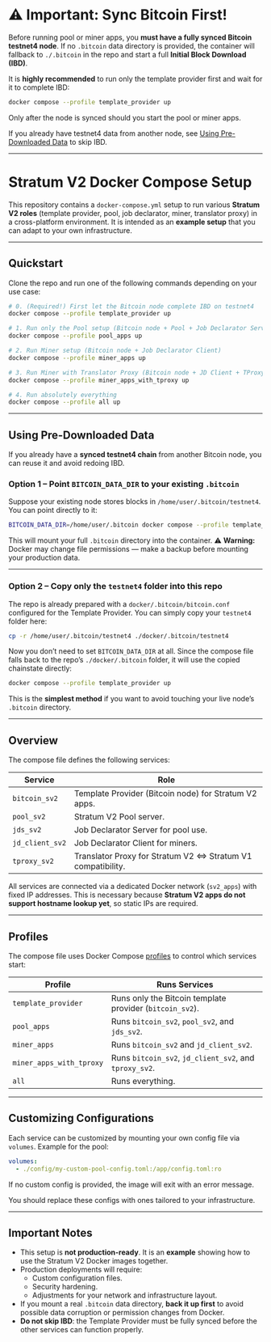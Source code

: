 # ⚠️ Important: Sync Bitcoin First!

Before running pool or miner apps, you **must have a fully synced Bitcoin testnet4 node**.
If no `.bitcoin` data directory is provided, the container will fallback to `./.bitcoin` in the repo and start a full **Initial Block Download (IBD)**.

It is **highly recommended** to run only the template provider first and wait for it to complete IBD:

```bash
docker compose --profile template_provider up
```

Only after the node is synced should you start the pool or miner apps.

If you already have testnet4 data from another node, see [Using Pre-Downloaded Data](#using-pre-downloaded-data) to skip IBD.

---

# Stratum V2 Docker Compose Setup

This repository contains a `docker-compose.yml` setup to run various **Stratum V2 roles** (template provider, pool, job declarator, miner, translator proxy) in a cross-platform environment.
It is intended as an **example setup** that you can adapt to your own infrastructure.

---

## Quickstart

Clone the repo and run one of the following commands depending on your use case:

```bash
# 0. (Required!) First let the Bitcoin node complete IBD on testnet4
docker compose --profile template_provider up

# 1. Run only the Pool setup (Bitcoin node + Pool + Job Declarator Server)
docker compose --profile pool_apps up

# 2. Run Miner setup (Bitcoin node + Job Declarator Client)
docker compose --profile miner_apps up

# 3. Run Miner with Translator Proxy (Bitcoin node + JD Client + TProxy)
docker compose --profile miner_apps_with_tproxy up

# 4. Run absolutely everything
docker compose --profile all up
```

---

## Using Pre-Downloaded Data

If you already have a **synced testnet4 chain** from another Bitcoin node, you can reuse it and avoid redoing IBD.

### Option 1 – Point `BITCOIN_DATA_DIR` to your existing `.bitcoin`

Suppose your existing node stores blocks in `/home/user/.bitcoin/testnet4`. You can point directly to it:

```bash
BITCOIN_DATA_DIR=/home/user/.bitcoin docker compose --profile template_provider up
```

This will mount your full `.bitcoin` directory into the container.
⚠️ **Warning:** Docker may change file permissions — make a backup before mounting your production data.

---

### Option 2 – Copy only the `testnet4` folder into this repo

The repo is already prepared with a `docker/.bitcoin/bitcoin.conf` configured for the Template Provider.
You can simply copy your `testnet4` folder here:

```bash
cp -r /home/user/.bitcoin/testnet4 ./docker/.bitcoin/testnet4
```

Now you don’t need to set `BITCOIN_DATA_DIR` at all. Since the compose file falls back to the repo’s `./docker/.bitcoin` folder, it will use the copied chainstate directly:

```bash
docker compose --profile template_provider up
```

This is the **simplest method** if you want to avoid touching your live node’s `.bitcoin` directory.

---

## Overview

The compose file defines the following services:

| Service         | Role                                                          |
| --------------- | ------------------------------------------------------------- |
| `bitcoin_sv2`   | Template Provider (Bitcoin node) for Stratum V2 apps.         |
| `pool_sv2`      | Stratum V2 Pool server.                                       |
| `jds_sv2`       | Job Declarator Server for pool use.                           |
| `jd_client_sv2` | Job Declarator Client for miners.                             |
| `tproxy_sv2`    | Translator Proxy for Stratum V2 <=> Stratum V1 compatibility. |

All services are connected via a dedicated Docker network (`sv2_apps`) with fixed IP addresses.
This is necessary because **Stratum V2 apps do not support hostname lookup yet**, so static IPs are required.

---

## Profiles

The compose file uses Docker Compose [profiles](https://docs.docker.com/compose/profiles/) to control which services start:

| Profile                  | Runs Services                                            |
| ------------------------ | -------------------------------------------------------- |
| `template_provider`      | Runs only the Bitcoin template provider (`bitcoin_sv2`). |
| `pool_apps`              | Runs `bitcoin_sv2`, `pool_sv2`, and `jds_sv2`.           |
| `miner_apps`             | Runs `bitcoin_sv2` and `jd_client_sv2`.                  |
| `miner_apps_with_tproxy` | Runs `bitcoin_sv2`, `jd_client_sv2`, and `tproxy_sv2`.   |
| `all`                    | Runs everything.                                         |

---

## Customizing Configurations

Each service can be customized by mounting your own config file via `volumes`.
Example for the pool:

```yaml
volumes:
  - ./config/my-custom-pool-config.toml:/app/config.toml:ro
```

If no custom config is provided, the image will exit with an error message.

You should replace these configs with ones tailored to your infrastructure.

---

## Important Notes

* This setup is **not production-ready**.
  It is an **example** showing how to use the Stratum V2 Docker images together.
* Production deployments will require:
  * Custom configuration files.
  * Security hardening.
  * Adjustments for your network and infrastructure layout.
* If you mount a real `.bitcoin` data directory, **back it up first** to avoid possible data corruption or permission changes from Docker.
* **Do not skip IBD**: the Template Provider must be fully synced before the other services can function properly.

